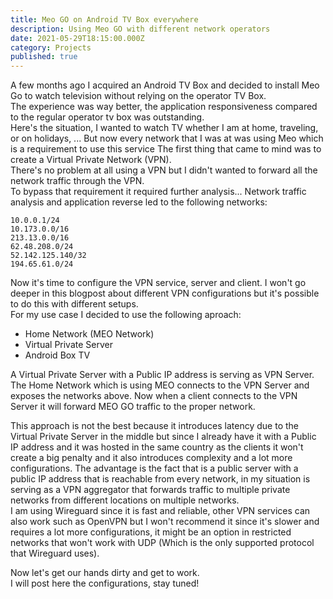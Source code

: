 ```yaml
---
title: Meo GO on Android TV Box everywhere
description: Using Meo GO with different network operators
date: 2021-05-29T18:15:00.000Z
category: Projects
published: true
---
```


A few months ago I acquired an Android TV Box and decided to install Meo Go to watch television without relying on the operator TV Box.  
The experience was way better, the application responsiveness compared to the regular operator tv box was outstanding.  
Here's the situation, I wanted to watch TV whether I am at home, traveling, or on holidays, ... But now every network that I was at was using Meo which is a requirement to use this service
The first thing that came to mind was to create a Virtual Private Network (VPN).  
There's no problem at all using a VPN but I didn't wanted to forward all the network traffic through the VPN.  
To bypass that requirement it required further analysis... Network traffic analysis and application reverse led to the following networks:  

```
10.0.0.1/24
10.173.0.0/16
213.13.0.0/16
62.48.208.0/24
52.142.125.140/32
194.65.61.0/24
```

Now it's time to configure the VPN service, server and client. I won't go deeper in this blogpost about different VPN configurations but it's possible to do this with different setups.  
For my use case I decided to use the following aproach:  
- Home Network (MEO Network)
- Virtual Private Server
- Android Box TV

A Virtual Private Server with a Public IP address is serving as VPN Server. The Home Network which is using MEO connects to the VPN Server and exposes the networks above. Now when a client connects to the VPN Server it will forward MEO GO traffic to the proper network.  

This approach is not the best because it introduces latency due to the Virtual Private Server in the middle but since I already have it with a Public IP address and it was hosted in the same country as the clients it won't create a big penalty and it also introduces complexity and a lot more configurations. The advantage is the fact that is a public server with a public IP address that is reachable from every network, in my situation is serving as a VPN aggregator that forwards traffic to multiple private networks from different locations on multiple networks.    
I am using Wireguard since it is fast and reliable, other VPN services can also work such as OpenVPN but I won't recommend it since it's slower and requires a lot more configurations, it might be an option in restricted networks that won't work with UDP (Which is the only supported protocol that Wireguard uses).  

Now let's get our hands dirty and get to work.  
I will post here the configurations, stay tuned!  
